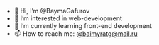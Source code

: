- 👋 Hi, I’m @BaymaGafurov
- 👀 I’m interested in web-development
- 🌱 I’m currently learning front-end development
- 📫 How to reach me: 
@baimyratg@mail.ru 

<!---
BaymaGafurov/BaymaGafurov is a ✨ special ✨ repository because its `README.md` (this file) appears on your GitHub profile.
You can click the Preview link to take a look at your changes.
--->

